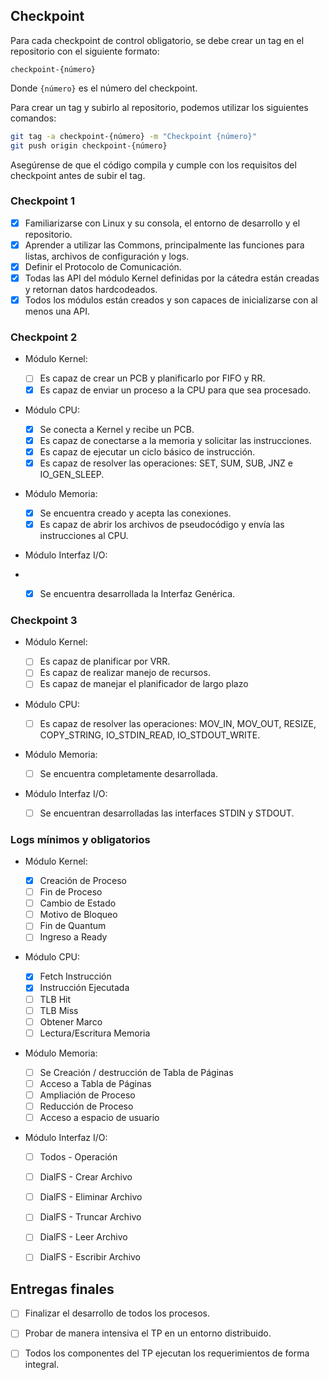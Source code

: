 ## Checkpoint

Para cada checkpoint de control obligatorio, se debe crear un tag en el
repositorio con el siguiente formato:

```
checkpoint-{número}
```

Donde `{número}` es el número del checkpoint.

Para crear un tag y subirlo al repositorio, podemos utilizar los siguientes
comandos:

```bash
git tag -a checkpoint-{número} -m "Checkpoint {número}"
git push origin checkpoint-{número}
```

Asegúrense de que el código compila y cumple con los requisitos del checkpoint
antes de subir el tag.

### Checkpoint 1

- [x] Familiarizarse con Linux y su consola, el entorno de desarrollo y el repositorio.
- [x] Aprender a utilizar las Commons, principalmente las funciones para listas, archivos de configuración y logs.
- [x] Definir el Protocolo de Comunicación.
- [x] Todas las API del módulo Kernel definidas por la cátedra están creadas y retornan datos hardcodeados.
- [x] Todos los módulos están creados y son capaces de inicializarse con al menos una API.

### Checkpoint 2

- Módulo Kernel:
  
    - [ ] Es capaz de crear un PCB y planificarlo por FIFO y RR.
    - [x] Es capaz de enviar un proceso a la CPU para que sea procesado.

- Módulo CPU:
  
    - [x] Se conecta a Kernel y recibe un PCB.
    - [x] Es capaz de conectarse a la memoria y solicitar las instrucciones.
    - [x] Es capaz de ejecutar un ciclo básico de instrucción.
    - [x] Es capaz de resolver las operaciones: SET, SUM, SUB, JNZ e IO_GEN_SLEEP.

- Módulo Memoria:
  
    - [x] Se encuentra creado y acepta las conexiones.
    - [x] Es capaz de abrir los archivos de pseudocódigo y envía las instrucciones al CPU.

- Módulo Interfaz I/O:
- 
    - [x] Se encuentra desarrollada la Interfaz Genérica.


### Checkpoint 3

- Módulo Kernel:

    - [ ] Es capaz de planificar por VRR.
    - [ ] Es capaz de realizar manejo de recursos.
    - [ ] Es capaz de manejar el planificador de largo plazo

- Módulo CPU:

    - [ ] Es capaz de resolver las operaciones: MOV_IN, MOV_OUT, RESIZE, COPY_STRING, IO_STDIN_READ, IO_STDOUT_WRITE.

- Módulo Memoria:

    - [ ] Se encuentra completamente desarrollada.

- Módulo Interfaz I/O:

    - [ ] Se encuentran desarrolladas las interfaces STDIN y STDOUT.

### Logs mínimos y obligatorios

- Módulo Kernel:

    - [x] Creación de Proceso
    - [ ] Fin de Proceso
    - [ ] Cambio de Estado
    - [ ] Motivo de Bloqueo
    - [ ] Fin de Quantum
    - [ ] Ingreso a Ready

- Módulo CPU:

    - [x] Fetch Instrucción
    - [x] Instrucción Ejecutada
    - [ ] TLB Hit
    - [ ] TLB Miss
    - [ ] Obtener Marco
    - [ ] Lectura/Escritura Memoria

- Módulo Memoria:

    - [ ] Se Creación / destrucción de Tabla de Páginas
    - [ ] Acceso a Tabla de Páginas
    - [ ] Ampliación de Proceso
    - [ ] Reducción de Proceso
    - [ ] Acceso a espacio de usuario

- Módulo Interfaz I/O:

    - [ ] Todos - Operación
    - [ ] DialFS - Crear Archivo
    - [ ] DialFS - Eliminar Archivo
    - [ ] DialFS - Truncar Archivo
    - [ ] DialFS - Leer Archivo
    - [ ] DialFS - Escribir Archivo


## Entregas finales

- [ ] Finalizar el desarrollo de todos los procesos.
- [ ] Probar de manera intensiva el TP en un entorno distribuido.
- [ ] Todos los componentes del TP ejecutan los requerimientos de forma integral.

